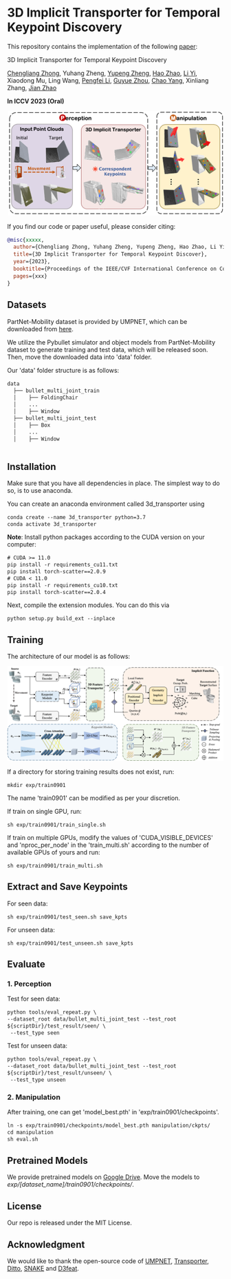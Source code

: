 # 3D Implicit Transporter for Temporal Keypoint Discovery

This repository contains the implementation of the following [paper]():

3D Implicit Transporter for Temporal Keypoint Discovery

[Chengliang Zhong](https://zhongcl-thu.github.io/), Yuhang Zheng, [Yupeng Zheng](https://scholar.google.com/citations?user=anGhGdYAAAAJ&hl=zh-CN), [Hao Zhao](https://sites.google.com/view/fromandto), [Li Yi](https://scholar.google.com/citations?user=UyZL660AAAAJ&hl=zh-CN), Xiaodong Mu, Ling Wang, [Pengfei Li](https://scholar.google.com/citations?user=hmii_L8AAAAJ&hl=zh-CN), [Guyue Zhou](https://air.tsinghua.edu.cn/en/info/1046/1196.htm), [Chao Yang](https://scholar.google.com/citations?user=5KRbHPMAAAAJ&hl=zh-CN), Xinliang Zhang, [Jian Zhao](https://zhaoj9014.github.io/)

**In ICCV 2023 (Oral)**

<p align="center"><img src="media/teaser.png" width="500" /></p>


If you find our code or paper useful, please consider citing:

```bibtex
@misc{xxxxx,
  author={Chengliang Zhong, Yuhang Zheng, Yupeng Zheng, Hao Zhao, Li Yi, Xiaodong Mu, Ling Wang, Pengfei Li, Guyue Zhou, Chao Yang, Xinliang Zhang, Jian Zhao},
  title={3D Implicit Transporter for Temporal Keypoint Discover},
  year={2023}, 
  booktitle={Proceedings of the IEEE/CVF International Conference on Computer Vision},
  pages={xxx}
}
```


## Datasets

PartNet-Mobility dataset is provided by UMPNET, which can be downloaded from [here](https://ump-net.cs.columbia.edu/download/mobility_dataset.zip).

We utilize the Pybullet simulator and object models from PartNet-Mobility dataset to generate training and test data, which will be released soon. Then, move the downloaded data into 'data' folder.

Our 'data' folder structure is as follows:

```
data
  ├── bullet_multi_joint_train
  │    ├── FoldingChair
  │    ...
  │    ├── Window
  ├── bullet_multi_joint_test
  │    ├── Box
  │    ...  
  │    ├── Window
  
```

## Installation

Make sure that you have all dependencies in place. The simplest way to do so, is to use anaconda.

You can create an anaconda environment called 3d_transporter using

```
conda create --name 3d_transporter python=3.7
conda activate 3d_transporter
```

**Note**: Install python packages according to the CUDA version on your computer:

```
# CUDA >= 11.0
pip install -r requirements_cu11.txt 
pip install torch-scatter==2.0.9
# CUDA < 11.0
pip install -r requirements_cu10.txt 
pip install torch-scatter==2.0.4
```

Next, compile the extension modules.
You can do this via

```
python setup.py build_ext --inplace
```

## Training

The architecture of our model is as follows:
<p align="center"><img src="media/pipeline.png" width="700" /></p>

If a directory for storing training results does not exist, run:

```
mkdir exp/train0901
```
The name 'train0901' can be modified as per your discretion.

If train on single GPU, run:

```
sh exp/train0901/train_single.sh
```

If train on multiple GPUs, modify the values of 'CUDA_VISIBLE_DEVICES' and 'nproc_per_node' in the 'train_multi.sh' according to the number of available GPUs of yours and run:

```
sh exp/train0901/train_multi.sh
```

## Extract and Save Keypoints

For seen data:

```
sh exp/train0901/test_seen.sh save_kpts
```

For unseen data:

```
sh exp/train0901/test_unseen.sh save_kpts
```

## Evaluate

### 1. Perception

Test for seen data:

```
python tools/eval_repeat.py \
--dataset_root data/bullet_multi_joint_test --test_root ${scriptDir}/test_result/seen/ \
 --test_type seen
```

Test for unseen data:

```
python tools/eval_repeat.py \
--dataset_root data/bullet_multi_joint_test --test_root ${scriptDir}/test_result/unseen/ \
 --test_type unseen
```

### 2. Manipulation
After training, one can get 'model_best.pth' in 'exp/train0901/checkpoints'. 
```
ln -s exp/train0901/checkpoints/model_best.pth manipulation/ckpts/
cd manipulation
sh eval.sh
```


## Pretrained Models

We provide pretrained models on [Google Drive](https://drive.google.com/drive/folders/14BzKmgHpf-E7YtJCDZCkkTyA81hOwFC6?usp=sharing). Move the models to *exp/[dataset_name]/train0901/checkpoints/*.

## License

Our repo is released under the MIT License.

## Acknowledgment

We would like to thank the open-source code of [UMPNET](https://github.com/columbia-ai-robotics/umpnet), [Transporter](https://github.com/ethanluoyc/transporter-pytorch), [Ditto](https://github.com/UT-Austin-RPL/Ditto), [SNAKE](https://github.com/zhongcl-thu/SNAKE) and [D3feat](https://github.com/XuyangBai/D3Feat.pytorch).

